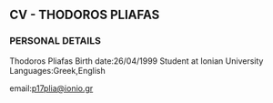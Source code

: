 ## CV - THODOROS PLIAFAS

### PERSONAL DETAILS
Thodoros Pliafas
Birth date:26/04/1999
Student at Ionian University
Languages:Greek,English

email:p17plia@ionio.gr



